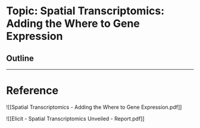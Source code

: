# Topic: Spatial Transcriptomics: Adding the Where to Gene Expression

## Outline



---
# Reference
![[Spatial Transcriptomics - Adding the Where to Gene Expression.pdf]]

![[Elicit - Spatial Transcriptomics Unveiled - Report.pdf]]